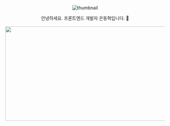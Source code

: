<div align=center>
	
  ![thumbnail](https://user-images.githubusercontent.com/79234094/208450143-796d4ab3-464d-4f3e-bc4f-802eb36888e4.gif)
</div>

<div align=center>
안녕하세요.    
프론트엔드 개발자 은동혁입니다. 🏃    
</div>

<br/>

<div align= "center">
  <a href="https://github.com/devxb/gitanimals">
    <img
      src="https://render.gitanimals.org/farms/edhcoding"
      width="1200"
      height="300"
    />
  </a>
</div>
    
<!-- <div align= "center">
	<img src="https://github-readme-stats.vercel.app/api?username=edhcoding&bg_color=180,000000,&title_color=000000&text_color=000000" /> 
	<img src="https://github-readme-stats.vercel.app/api/top-langs/?username=edhcoding&layout=compact&bg_color=180,000000,&title_color=000000&text_color=000000" />
</div>
--> 

